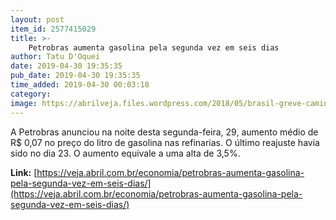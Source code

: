 ```yaml
---
layout: post
item_id: 2577415029
title: >-
    Petrobras aumenta gasolina pela segunda vez em seis dias
author: Tatu D'Oquei
date: 2019-04-30 19:35:35
pub_date: 2019-04-30 19:35:35
time_added: 2019-04-30 00:03:18
category: 
image: https://abrilveja.files.wordpress.com/2018/05/brasil-greve-caminhoneiros-20180526-0111.jpg?quality=70&strip=info&w=680&h=453&crop=1
---
```


A Petrobras anunciou na noite desta segunda-feira, 29, aumento médio de R$ 0,07 no preço do litro de gasolina nas refinarias. O último reajuste havia sido no dia 23. O aumento equivale a uma alta de 3,5%.

**Link:** [https://veja.abril.com.br/economia/petrobras-aumenta-gasolina-pela-segunda-vez-em-seis-dias/](https://veja.abril.com.br/economia/petrobras-aumenta-gasolina-pela-segunda-vez-em-seis-dias/)

